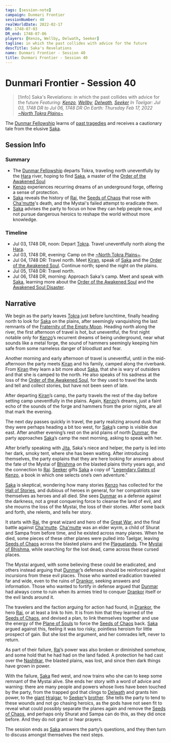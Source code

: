 ```yaml
---
tags: [session-note]
campaign: Dunmari Frontier
sessionNumber: 40
realWorldDate: 2022-02-17
DR: 1748-07-03
DR_end: 1748-07-06
players: [Kenzo, Wellby, Delwath, Seeker]
tagline: in which the past collides with advice for the future
descTitle: Saka's Revelations
name: Dunmari Frontier - Session 40
title: Dunmari Frontier - Session 40
---
```

# Dunmari Frontier - Session 40

>[!info] Saka's Revelations: in which the past collides with advice for the future
> *Featuring: [Kenzo](<../../../people/pcs/dunmar-fellowship/kenzo.md>), [Wellby](<../../../people/pcs/dunmar-fellowship/wellby.md>), [Delwath](<../../../people/pcs/dunmar-fellowship/delwath.md>), [Seeker](<../../../people/pcs/dunmar-fellowship/seeker.md>)*
> *In Taelgar: Jul 03, 1748 DR to Jul 06, 1748 DR*
> *On Earth: Thursday Feb 17, 2022*
> *[~North Tokra Plains~](<../../../gazetteer/greater-dunmar/dunmari-basin/north-tokra-plains.md>)*

The [Dunmar Fellowship](<../../../people/pcs/dunmar-fellowship/dunmar-fellowship.md>) learns of [past tragedies](<../../../events/1700s/1718/awakened-soul-disaster.md>) and receives a cautionary tale from the elusive [Saka](<../../../people/dunmari/saka.md>).

## Session Info
### Summary
- The [Dunmar Fellowship](<../../../people/pcs/dunmar-fellowship/dunmar-fellowship.md>) departs Tokra, traveling north uneventfully by the [Hara](<../../../gazetteer/greater-dunmar/rivers/hara-watershed/hara.md>) river, hoping to find [Saka](<../../../people/dunmari/saka.md>), a master of the [Order of the Awakened Soul](<../../../groups/dunmari-mystery-cults/order-of-the-awakened-soul.md>)
- [Kenzo](<../../../people/pcs/dunmar-fellowship/kenzo.md>) experiences recurring dreams of an underground forge, offering a sense of protection.
- [Saka](<../../../people/dunmari/saka.md>) reveals the history of [Rai](<../../../people/pcs/great-war/rai.md>), the [Seeds of Chaos](<../../../cosmology/planar-concepts/seeds-of-chaos.md>) that rose with [Cha'mutte](<../../../people/extraplanar-powers/cha-mutte.md>)'s death, and the Mystai's failed attempt to eradicate them.
- [Saka](<../../../people/dunmari/saka.md>) advises the party to focus on how they can help people now, and not pursue dangerous heroics to reshape the world without more knowledge.

### Timeline
- Jul 03, 1748 DR, noon: Depart [Tokra](<../../../gazetteer/greater-dunmar/realms/dunmar/central-dunmar/tokra/tokra.md>). Travel uneventfully north along the [Hara](<../../../gazetteer/greater-dunmar/rivers/hara-watershed/hara.md>). 
- Jul 03, 1748 DR, evening: Camp on the [~North Tokra Plains~](<../../../gazetteer/greater-dunmar/dunmari-basin/north-tokra-plains.md>). 
- Jul 04, 1748 DR: Travel north. Meet [Kiran](<../../../people/dunmari/kiran.md>), speak of [Saka](<../../../people/dunmari/saka.md>) and the [Order of the Awakened Soul](<../../../groups/dunmari-mystery-cults/order-of-the-awakened-soul.md>). Continue north; spend the night on the plains.
- Jul 05, 1748 DR: Travel north. 
- Jul 06, 1748 DR, morning: Approach Saka's camp. Meet and speak with [Saka](<../../../people/dunmari/saka.md>), learning more about the [Order of the Awakened Soul](<../../../groups/dunmari-mystery-cults/order-of-the-awakened-soul.md>) and the [Awakened Soul Disaster](<../../../events/1700s/1718/awakened-soul-disaster.md>). 


## Narrative
We begin as the party leaves [Tokra](<../../../gazetteer/greater-dunmar/realms/dunmar/central-dunmar/tokra/tokra.md>) just before lunchtime, finally heading north to look for [Saka](<../../../people/dunmari/saka.md>) on the plains, after seemingly vanquishing the last remnants of the [Fraternity of the Empty Moon](<../../../groups/fraternity-of-the-empty-moon.md>). Heading north along the river, the first afternoon of travel is hot, but uneventful, the first night notable only for [Kenzo](<../../../people/pcs/dunmar-fellowship/kenzo.md>)’s recurrent dreams of being underground, near what sounds like a metal forge, the sound of hammers seemingly keeping him safe from some nameless danger of bloodlust and fear. 

Another morning and early afternoon of travel is uneventful, until in the mid-afternoon the party meets [Kiran](<../../../people/dunmari/kiran.md>) and his family, camped along the riverbank. From [Kiran](<../../../people/dunmari/kiran.md>) they learn a bit more about [Saka](<../../../people/dunmari/saka.md>), that she is wary of outsiders and that she is camped to the north. He also speaks of his sadness at the loss of the [Order of the Awakened Soul](<../../../groups/dunmari-mystery-cults/order-of-the-awakened-soul.md>), for they used to travel the lands and tell and collect stories, but have not been seen of late. 

After departing [Kiran](<../../../people/dunmari/kiran.md>)’s camp, the party travels the rest of the day before setting camp uneventfully in the plains. Again, [Kenzo](<../../../people/pcs/dunmar-fellowship/kenzo.md>)’s dreams, just a faint echo of the sounds of the forge and hammers from the prior nights, are all that mark the evening. 

The next day passes quickly in travel, the party realizing around dusk that they were perhaps heading a bit too west, for [Saka](<../../../people/dunmari/saka.md>)’s camp is visible due east. After another evening’s rest on the arid plains of north [Dunmar](<../../../gazetteer/greater-dunmar/realms/dunmar/dunmar.md>), the party approaches [Saka](<../../../people/dunmari/saka.md>)’s camp the next morning, asking to speak with her.

After briefly speaking with [Jita](<../../../people/dunmari/jita-of-tokra.md>), Saka's niece and helper, the party is led into her dark, smoky tent, where she has been waiting. After introducing themselves, the party explains that they are here looking for answers about the fate of the Mystai of [Bhishma](<../../../gods-and-religions/gods/incorporeal-gods/dunmari-pantheon/bhishma.md>) on the blasted plains thirty years ago, and the connection to [Rai](<../../../people/pcs/great-war/rai.md>). [Seeker](<../../../people/pcs/dunmar-fellowship/seeker.md>) gifts [Saka](<../../../people/dunmari/saka.md>) a copy of "[Legendary Gates of Kenzo](<../../../things/books/legendary-gates-of-kenzo.md>), a book in which one selects one’s own adventure.”

[Saka](<../../../people/dunmari/saka.md>) is skeptical, wondering how many stories [Kenzo](<../../../people/pcs/dunmar-fellowship/kenzo.md>) has collected for the [Hall of Stories](<../../../gazetteer/greater-dunmar/dunmari-basin/hall-of-stories.md>), and dubious of heroes in general, for her compatriots saw themselves as heroes and all died. She sees [Dunmar](<../../../gazetteer/greater-dunmar/realms/dunmar/dunmar.md>) as a defense against the darkness, not a great conquering force to cleanse the land of evil, and she mourns the loss of the Mystai, the loss of their stories. After some back and forth, she relents, and tells her story.

It starts with [Rai](<../../../people/pcs/great-war/rai.md>), the great wizard and hero of the [Great War](<../../../events/1500s/great-war.md>), and the final battle against [Cha'mutte](<../../../people/extraplanar-powers/cha-mutte.md>). [Cha'mutte](<../../../people/extraplanar-powers/cha-mutte.md>) was an elder wyrm, a child of Shurat and Sampa from before time, and he existed across many planes. When he died, some pieces of these other planes were pulled into Taelgar, leaving [Seeds of Chaos](<../../../cosmology/planar-concepts/seeds-of-chaos.md>) across the blasted plains and the [Plaguelands](<../../../gazetteer/upper-istaros/plaguelands.md>). The [Mystai of Bhishma](<../../../groups/dunmari-mystery-cults/order-of-the-awakened-soul.md>), while searching for the lost dead, came across these cursed places. 

The Mystai argued, with some believing these could be eradicated, and others instead arguing that [Dunmar](<../../../gazetteer/greater-dunmar/realms/dunmar/dunmar.md>)’s defenses should be reinforced against incursions from these evil places. Those who wanted eradication traveled far and wide, even to the ruins of [Drankor](<../../../history/drankorian-era/drankor.md>), seeking answers and information. Those who wanted to fortify in defense argued that [Dunmar](<../../../gazetteer/greater-dunmar/realms/dunmar/dunmar.md>) had always come to ruin when its armies tried to conquer [Drankor](<../../../history/drankorian-era/drankor.md>) itself or the evil lands around it. 

The travelers and the faction arguing for action had found, in [Drankor](<../../../history/drankorian-era/drankor.md>), the hero [Rai](<../../../people/pcs/great-war/rai.md>), or at least a link to him. It is from him that they learned of the [Seeds of Chaos](<../../../cosmology/planar-concepts/seeds-of-chaos.md>), and devised a plan, to link themselves together and use the energy of the [Plane of Souls](<../../../cosmology/plane-of-souls.md>) to force the [Seeds of Chaos](<../../../cosmology/planar-concepts/seeds-of-chaos.md>) back. [Saka](<../../../people/dunmari/saka.md>) argued against this, feeling it was too risky, pointless heroism for little prospect of gain. But she lost the argument, and her comrades left, never to return. 

As part of their failure, [Rai](<../../../people/pcs/great-war/rai.md>)’s power was also broken or diminished somehow, and some hold that he had had on the land faded. A protection he had cast over the [Nashtkar](<../../../gazetteer/greater-dunmar/dunmari-basin/nashtkar.md>), the blasted plains, was lost, and since then dark things have grown in power. 

With the failure, [Saka](<../../../people/dunmari/saka.md>) fled west, and now trains who she can to keep some remnant of the Mystai alive. She ends her story with a word of advice and warning: there are many people and powers whose lives have been touched by the party, from the trapped god that clings to [Delwath](<../../../people/pcs/dunmar-fellowship/delwath.md>) and grants him power, to the [giant](<../../../species/unusual-species/giants.md>) [Hralgar](<../../../people/giants/hralgar.md>), to [Seeker](<../../../people/pcs/dunmar-fellowship/seeker.md>)’s [brother](<../../../people/dwarves/frankar.md>). She tells the party to tend to these wounds and not go chasing heroics, as the gods have not seen fit to reveal what could possibly separate the planes again and remove the [Seeds of Chaos](<../../../cosmology/planar-concepts/seeds-of-chaos.md>), and perhaps only Shurat and Sampa can do this, as they did once before. And they do not grant or hear prayers. 

The session ends as [Saka](<../../../people/dunmari/saka.md>) answers the party’s questions, and they then turn to discuss amongst themselves the next steps.
